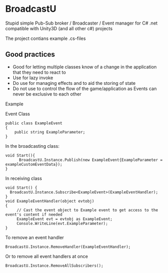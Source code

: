 # BroadcastU
Stupid simple Pub-Sub broker / Broadcaster / Event manager for C# .net compatible with Unity3D (and all other c#) projects

The project contians example .cs-files 

## Good practices

- Good for letting multiple classes know of a change in the application that they need to react to
- Use for lazy invoke
- Do use for managing effects and to aid the storing of state
- Do not use to control the flow of the game/application as Events can never be exclusive to each other


Example

Event Class
```
public class ExampleEvent
{
    public string ExampleParameter;
}
```
In the broadcasting class:
```
void Start(){
      BroadcastU.Instance.Publish(new ExampleEvent{ExampleParameter = exampleCustomEventData});
}
```
In receiving class
```
void Start() {
  BroadcastU.Instance.Subscribe<ExampleEvent>(ExampleEventHandler);
}
void ExampleEventHandler(object evtobj)
{
     // Cast the event object to Example event to get access to the event's content if needed
     ExampleEvent evt = evtobj as ExampleEvent;
     Console.WriteLine(evt.ExampleParameter);
}
```
To remove an event handler
```
BroadcastU.Instance.RemoveHandler(ExampleEventHandler);
```

Or to remove all event handlers at once
```
BroadcastU.Instance.RemoveAllSubscribers();
```
